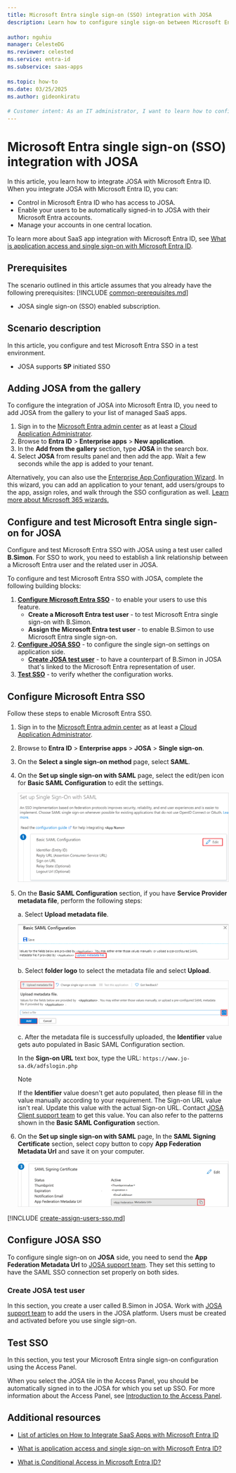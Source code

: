 ```yaml
---
title: Microsoft Entra single sign-on (SSO) integration with JOSA
description: Learn how to configure single sign-on between Microsoft Entra ID and JOSA.

author: nguhiu
manager: CelesteDG
ms.reviewer: celested
ms.service: entra-id
ms.subservice: saas-apps

ms.topic: how-to
ms.date: 03/25/2025
ms.author: gideonkiratu

# Customer intent: As an IT administrator, I want to learn how to configure single sign-on between Microsoft Entra ID and JOSA so that I can control who has access to JOSA, enable automatic sign-in with Microsoft Entra accounts, and manage my accounts in one central location.
---
```


# Microsoft Entra single sign-on (SSO) integration with JOSA

In this article,  you learn how to integrate JOSA with Microsoft Entra ID. When you integrate JOSA with Microsoft Entra ID, you can:

* Control in Microsoft Entra ID who has access to JOSA.
* Enable your users to be automatically signed-in to JOSA with their Microsoft Entra accounts.
* Manage your accounts in one central location.

To learn more about SaaS app integration with Microsoft Entra ID, see [What is application access and single sign-on with Microsoft Entra ID](~/identity/enterprise-apps/what-is-single-sign-on.md).

## Prerequisites
The scenario outlined in this article assumes that you already have the following prerequisites:
[!INCLUDE [common-prerequisites.md](~/identity/saas-apps/includes/common-prerequisites.md)]
* JOSA single sign-on (SSO) enabled subscription.

## Scenario description

In this article,  you configure and test Microsoft Entra SSO in a test environment.

* JOSA supports **SP** initiated SSO

## Adding JOSA from the gallery

To configure the integration of JOSA into Microsoft Entra ID, you need to add JOSA from the gallery to your list of managed SaaS apps.

1. Sign in to the [Microsoft Entra admin center](https://entra.microsoft.com) as at least a [Cloud Application Administrator](~/identity/role-based-access-control/permissions-reference.md#cloud-application-administrator).
1. Browse to **Entra ID** > **Enterprise apps** > **New application**.
1. In the **Add from the gallery** section, type **JOSA** in the search box.
1. Select **JOSA** from results panel and then add the app. Wait a few seconds while the app is added to your tenant.

 Alternatively, you can also use the [Enterprise App Configuration Wizard](https://portal.office.com/AdminPortal/home?Q=Docs#/azureadappintegration). In this wizard, you can add an application to your tenant, add users/groups to the app, assign roles, and walk through the SSO configuration as well. [Learn more about Microsoft 365 wizards.](/microsoft-365/admin/misc/azure-ad-setup-guides)

<a name='configure-and-test-azure-ad-single-sign-on-for-josa'></a>

## Configure and test Microsoft Entra single sign-on for JOSA

Configure and test Microsoft Entra SSO with JOSA using a test user called **B.Simon**. For SSO to work, you need to establish a link relationship between a Microsoft Entra user and the related user in JOSA.

To configure and test Microsoft Entra SSO with JOSA, complete the following building blocks:

1. **[Configure Microsoft Entra SSO](#configure-azure-ad-sso)** - to enable your users to use this feature.
    * **Create a Microsoft Entra test user** - to test Microsoft Entra single sign-on with B.Simon.
    * **Assign the Microsoft Entra test user** - to enable B.Simon to use Microsoft Entra single sign-on.
1. **[Configure JOSA SSO](#configure-josa-sso)** - to configure the single sign-on settings on application side.
    * **[Create JOSA test user](#create-josa-test-user)** - to have a counterpart of B.Simon in JOSA that's linked to the Microsoft Entra representation of user.
1. **[Test SSO](#test-sso)** - to verify whether the configuration works.

<a name='configure-azure-ad-sso'></a>

## Configure Microsoft Entra SSO

Follow these steps to enable Microsoft Entra SSO.

1. Sign in to the [Microsoft Entra admin center](https://entra.microsoft.com) as at least a [Cloud Application Administrator](~/identity/role-based-access-control/permissions-reference.md#cloud-application-administrator).
1. Browse to **Entra ID** > **Enterprise apps** > **JOSA** > **Single sign-on**.
1. On the **Select a single sign-on method** page, select **SAML**.
1. On the **Set up single sign-on with SAML** page, select the edit/pen icon for **Basic SAML Configuration** to edit the settings.

   ![Edit Basic SAML Configuration](common/edit-urls.png)

1. On the **Basic SAML Configuration** section, if you have **Service Provider metadata file**, perform the following steps:

	a. Select **Upload metadata file**.

    ![Upload metadata file](common/upload-metadata.png)

	b. Select **folder logo** to select the metadata file and select **Upload**.

	![choose metadata file](common/browse-upload-metadata.png)

	c. After the metadata file is successfully uploaded, the **Identifier** value gets auto populated in Basic SAML Configuration section.

	In the **Sign-on URL** text box, type the URL:
    `https://www.jo-sa.dk/adfslogin.php`

	> [!Note]
	> If the **Identifier** value doesn't get auto populated, then please fill in the value manually according to your requirement. The Sign-on URL value isn't real. Update this value with the actual Sign-on URL. Contact [JOSA Client support team](mailto:hr@alldialogue.com) to get this value. You can also refer to the patterns shown in the **Basic SAML Configuration** section.

1. On the **Set up single sign-on with SAML** page, In the **SAML Signing Certificate** section, select copy button to copy **App Federation Metadata Url** and save it on your computer.

	![The Certificate download link](common/copy-metadataurl.png)

<a name='create-an-azure-ad-test-user'></a>

[!INCLUDE [create-assign-users-sso.md](~/identity/saas-apps/includes/create-assign-users-sso.md)]

## Configure JOSA SSO

To configure single sign-on on **JOSA** side, you need to send the **App Federation Metadata Url** to [JOSA support team](mailto:hr@alldialogue.com). They set this setting to have the SAML SSO connection set properly on both sides.

### Create JOSA test user

In this section, you create a user called B.Simon in JOSA. Work with [JOSA support team](mailto:hr@alldialogue.com) to add the users in the JOSA platform. Users must be created and activated before you use single sign-on.

## Test SSO

In this section, you test your Microsoft Entra single sign-on configuration using the Access Panel.

When you select the JOSA tile in the Access Panel, you should be automatically signed in to the JOSA for which you set up SSO. For more information about the Access Panel, see [Introduction to the Access Panel](https://support.microsoft.com/account-billing/sign-in-and-start-apps-from-the-my-apps-portal-2f3b1bae-0e5a-4a86-a33e-876fbd2a4510).

## Additional resources

- [List of articles on How to Integrate SaaS Apps with Microsoft Entra ID](./tutorial-list.md)

- [What is application access and single sign-on with Microsoft Entra ID?](~/identity/enterprise-apps/what-is-single-sign-on.md)

- [What is Conditional Access in Microsoft Entra ID?](~/identity/conditional-access/overview.md)
